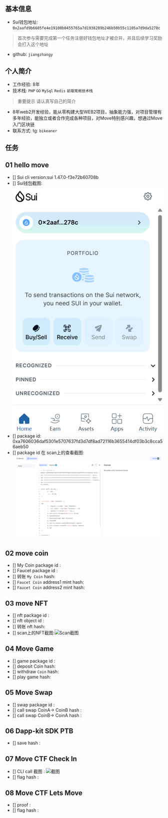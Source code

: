 ## 基本信息
- Sui钱包地址: `0x2aafd9b6605fe4e19100b0455765a7d1938289b246b50b55c1105a7d9da5278c`
> 首次参与需要完成第一个任务注册好钱包地址才被合并，并且后续学习奖励会打入这个地址
- github: `jiangzhangy`

## 个人简介
- 工作经验: 8年
- 技术栈: `PHP` `GO` `MySql` `Redis` `前端常用技术栈`
> 重要提示 请认真写自己的简介
- 8年web2开发经验，能从零构建大型WEB2项目，抽象能力强，对项目管理有多年经验，能独立或者合作完成各种项目，对Move特别感兴趣，想通过Move入门区块链
- 联系方式: tg: `bikeaner` 

## 任务

##   01 hello move  
- [] Sui cli version:sui 1.47.0-f3e72b60708b
- [] Sui钱包截图: ![Sui钱包截图](./images/img.png)
- [] package id: 0xa7606036daf5301e5707637fd3d7df8ad72116b3655414df03b3c8cca56aeb50
- [] package id 在 scan上的查看截图:![Scan截图](./images/img_1.png)

##   02 move coin
- [] My Coin package id : 
- [] Faucet package id : 
- [] 转账 `My Coin` hash:
- [] `Faucet Coin` address1 mint hash:
- [] `Faucet Coin` address2 mint hash:

##   03 move NFT
- [] nft package id :
- [] nft object id : 
- [] 转账 nft  hash:
- [] scan上的NFT截图:![Scan截图](./images/你的图片地址)

##   04 Move Game
- [] game package id :
- [] deposit Coin hash:
- [] withdraw `Coin` hash:
- [] play game hash:

##   05 Move Swap
- [] swap package id :
- [] call swap CoinA-> CoinB  hash :
- [] call swap CoinB-> CoinA  hash :

##   06 Dapp-kit SDK PTB
- [] save hash :

##   07 Move CTF Check In
- [] CLI call 截图 : ![截图](./images/你的图片地址)
- [] flag hash :

##   08 Move CTF Lets Move
- [] proof : 
- [] flag hash :

